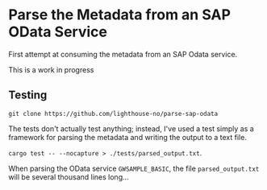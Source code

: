 # Parse the Metadata from an SAP OData Service

First attempt at consuming the metadata from an SAP Odata service.

This is a work in progress

## Testing

`git clone https://github.com/lighthouse-no/parse-sap-odata`

The tests don't actually test anything; instead, I've used a test simply as a framework for parsing the metadata and writing the output to a text file.

`cargo test -- --nocapture > ./tests/parsed_output.txt`.

When parsing the OData service `GWSAMPLE_BASIC`, the file `parsed_output.txt` will be several thousand lines long...
